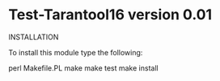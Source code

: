 # Test-Tarantool16 version 0.01

INSTALLATION

To install this module type the following:

   perl Makefile.PL
   make
   make test
   make install
